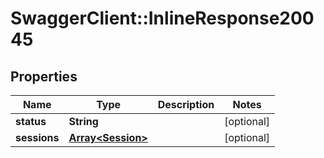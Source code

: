 # SwaggerClient::InlineResponse20045

## Properties
Name | Type | Description | Notes
------------ | ------------- | ------------- | -------------
**status** | **String** |  | [optional] 
**sessions** | [**Array&lt;Session&gt;**](Session.md) |  | [optional] 


